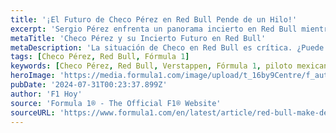 ```yaml
---
title: '¡El Futuro de Checo Pérez en Red Bull Pende de un Hilo!'
excerpt: 'Sergio Pérez enfrenta un panorama incierto en Red Bull mientras los rumores sobre su futuro aumentan y la presión se intensifica. ¿Podrá recuperar su forma? '
metaTitle: 'Checo Pérez y su Incierto Futuro en Red Bull'
metaDescription: 'La situación de Checo en Red Bull es crítica. ¿Puede revertir su suerte y silenciar a los detractores? Descúbrelo aquí.'
tags: [Checo Pérez, Red Bull, Fórmula 1]
keywords: [Checo Pérez, Red Bull, Verstappen, Fórmula 1, piloto mexicano]
heroImage: 'https://media.formula1.com/image/upload/t_16by9Centre/f_auto/q_auto/v1722354583/fom-website/2024/Red%20Bull/Formula%201%20header%20template%20(93).png'
pubDate: '2024-07-31T00:23:37.899Z'
author: 'F1 Hoy'
source: 'Formula 1® - The Official F1® Website'
sourceURL: 'https://www.formula1.com/en/latest/article/red-bull-make-decision-on-perezs-future-and-rb-driver-line-up.4JCnSyQOs1eiJk4q3kUbP2'
---
```



